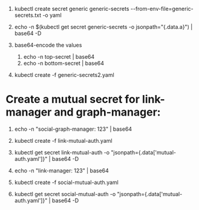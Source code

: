 1. kubectl create secret generic generic-secrets --from-env-file=generic-secrets.txt -o yaml

2. echo -n $(kubectl get secret generic-secrets -o jsonpath="{.data.a}") | base64 -D


1. base64-encode the values
   1. echo -n top-secret | base64
   2. echo -n bottom-secret | base64
2. kubectl create -f generic-secrets2.yaml


# Create a mutual secret for link-manager and graph-manager:
1. echo -n "social-graph-manager: 123" | base64
2. kubectl create -f link-mutual-auth.yaml
3. kubectl get secret link-mutual-auth -o "jsonpath={.data['mutual-auth\.yaml']}" | base64 -D

1. echo -n "link-manager: 123" | base64
2. kubectl create -f social-mutual-auth.yaml
3. kubectl get secret social-mutual-auth -o "jsonpath={.data['mutual-auth\.yaml']}" | base64 -D